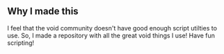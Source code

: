 ## Why I made this

I feel that the void community doesn't have good enough script utilties to use.
So, I made a repository with all the great void things I use!
Have fun scripting!
